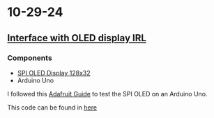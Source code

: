 # 10-29-24

## [Interface with OLED display IRL](https://github.com/BTrujillo816/coffee-scale/issues/17)

### Components

- [SPI OLED Display 128x32](https://www.adafruit.com/product/661)
- Arduino Uno

I followed this [Adafruit Guide](https://learn.adafruit.com/monochrome-oled-breakouts/wiring-128x32-spi-oled-display) to test the SPI OLED on an Arduino Uno.

This code can be found in [here](*/software/ino/ssd1306_128x32_spi/ssd1306_128x32_spi.ino)
